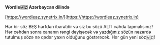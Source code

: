 **Wordle🇦🇿 Azərbaycan dilində**

[https://wordleaz.synetrix.in/](https://https://wordleaz.synetrix.in)


Hər bir söz BEŞ hərfdən ibarətdir və siz bu sözü ALTI cəhdə tapmalısınız!
Hər cəhdən sonra xananın rəngi dəyişəcək və yazdığınız sözün nəzərdə tutulmuş sözə nə qədər yaxın olduğunu göstərəcək.
Hər gün yeni söz🇦🇿!
